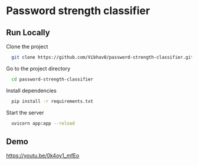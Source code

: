 
# Password strength classifier



## Run Locally

Clone the project

```bash
  git clone https://github.com/Vibhav0/password-strength-classifier.git
```

Go to the project directory

```bash
  cd password-strength-classifier
```

Install dependencies

```bash
  pip install -r requirements.txt
```

Start the server

```bash
  uvicorn app:app --reload
```

## Demo

https://youtu.be/0k4oy1_mfEo

  
